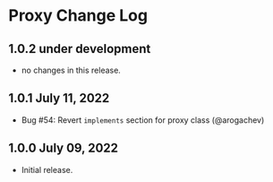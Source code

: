 # Proxy Change Log

## 1.0.2 under development

- no changes in this release.

## 1.0.1 July 11, 2022

- Bug #54: Revert `implements` section for proxy class (@arogachev)

## 1.0.0 July 09, 2022

- Initial release.
